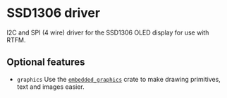 # SSD1306 driver

I2C and SPI (4 wire) driver for the SSD1306 OLED display for use with RTFM.

## Optional features

* `graphics` Use the [`embedded_graphics`](https://github.com/jamwaffles/embedded-graphics) crate to make drawing primitives, text and images easier.
